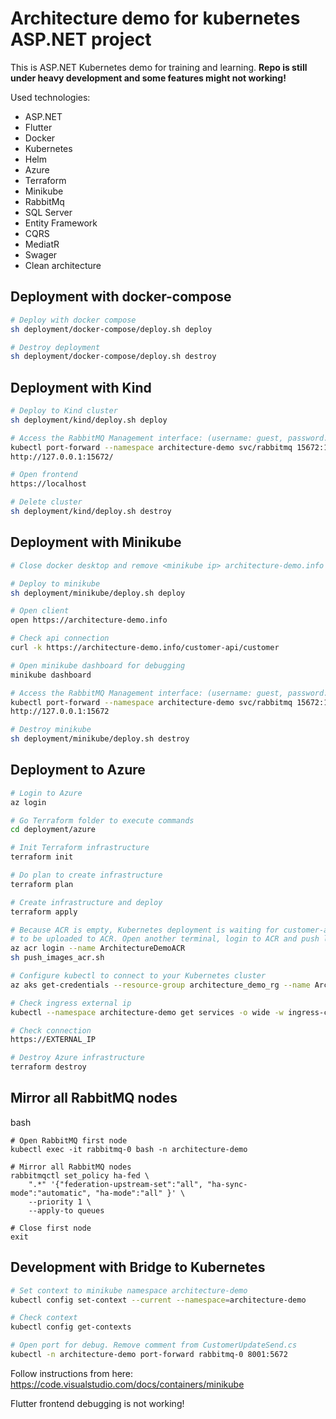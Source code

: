 # Architecture demo for kubernetes ASP.NET project

This is ASP.NET Kubernetes demo for training and learning. **Repo is still under heavy development and some features might not working!**

Used technologies:
* ASP.NET
* Flutter
* Docker
* Kubernetes
* Helm
* Azure
* Terraform
* Minikube
* RabbitMq
* SQL Server
* Entity Framework
* CQRS
* MediatR
* Swager
* Clean architecture

## Deployment with docker-compose

```bash
# Deploy with docker compose
sh deployment/docker-compose/deploy.sh deploy

# Destroy deployment
sh deployment/docker-compose/deploy.sh destroy
```

## Deployment with Kind

```bash
# Deploy to Kind cluster
sh deployment/kind/deploy.sh deploy

# Access the RabbitMQ Management interface: (username: guest, password: guest)
kubectl port-forward --namespace architecture-demo svc/rabbitmq 15672:15672
http://127.0.0.1:15672/

# Open frontend
https://localhost

# Delete cluster
sh deployment/kind/deploy.sh destroy
```

## Deployment with Minikube

```bash
# Close docker desktop and remove <minikube ip> architecture-demo.info from /etc/hosts if this is NOT first time to deploy!

# Deploy to minikube
sh deployment/minikube/deploy.sh deploy

# Open client
open https://architecture-demo.info

# Check api connection
curl -k https://architecture-demo.info/customer-api/customer

# Open minikube dashboard for debugging
minikube dashboard

# Access the RabbitMQ Management interface: (username: guest, password: guest)
kubectl port-forward --namespace architecture-demo svc/rabbitmq 15672:15672
http://127.0.0.1:15672

# Destroy minikube
sh deployment/minikube/deploy.sh destroy
```

## Deployment to Azure

```bash
# Login to Azure
az login

# Go Terraform folder to execute commands
cd deployment/azure

# Init Terraform infrastructure
terraform init

# Do plan to create infrastructure
terraform plan

# Create infrastructure and deploy
terraform apply

# Because ACR is empty, Kubernetes deployment is waiting for customer-api and order-api images 
# to be uploaded to ACR. Open another terminal, login to ACR and push local docker images to ACR.
az acr login --name ArchitectureDemoACR
sh push_images_acr.sh

# Configure kubectl to connect to your Kubernetes cluster
az aks get-credentials --resource-group architecture_demo_rg --name ArchitectureDemoAKS

# Check ingress external ip
kubectl --namespace architecture-demo get services -o wide -w ingress-controller-ingress-nginx-controller

# Check connection
https://EXTERNAL_IP

# Destroy Azure infrastructure
terraform destroy
```
###

## Mirror all RabbitMQ nodes
bash
```
# Open RabbitMQ first node
kubectl exec -it rabbitmq-0 bash -n architecture-demo

# Mirror all RabbitMQ nodes
rabbitmqctl set_policy ha-fed \
    ".*" '{"federation-upstream-set":"all", "ha-sync-mode":"automatic", "ha-mode":"all" }' \
    --priority 1 \
    --apply-to queues

# Close first node
exit
```

## Development with Bridge to Kubernetes

```bash
# Set context to minikube namespace architecture-demo
kubectl config set-context --current --namespace=architecture-demo

# Check context
kubectl config get-contexts

# Open port for debug. Remove comment from CustomerUpdateSend.cs
kubectl -n architecture-demo port-forward rabbitmq-0 8001:5672
```

Follow instructions from here: https://code.visualstudio.com/docs/containers/minikube

Flutter frontend debugging is not working!